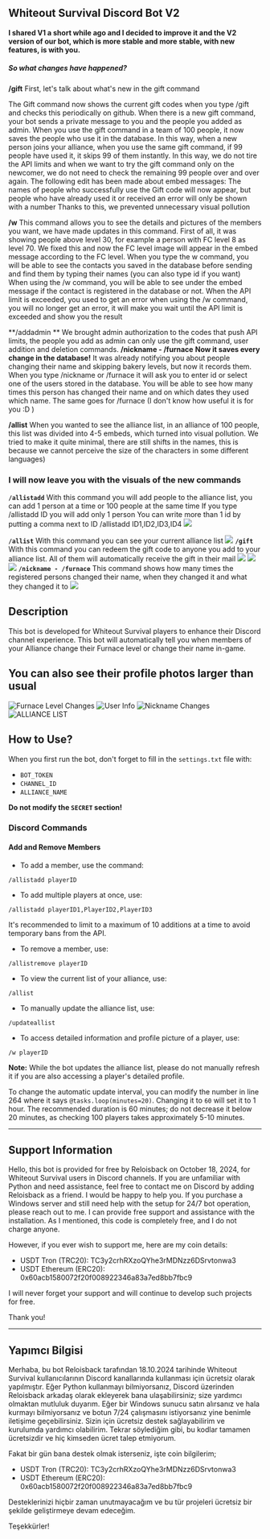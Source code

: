 

## Whiteout Survival Discord Bot V2

**I shared V1 a short while ago and I decided to improve it and the V2 version of our bot, which is more stable and more stable, with new features, is with you.**
#####  So what changes have happened?

**/gift**
First, let's talk about what's new in the gift command

The Gift command now shows the current gift codes when you type /gift and checks this periodically on github.
When there is a new gift command, your bot sends a private message to you and the people you added as admin.
When you use the gift command in a team of 100 people, it now saves the people who use it in the database.
In this way, when a new person joins your alliance, when you use the same gift command, if 99 people have used it, it skips 99 of them instantly.
In this way, we do not tire the API limits and when we want to try the gift command only on the newcomer, we do not need to check the remaining 99 people over and over again.
The following edit has been made about embed messages: The names of people who successfully use the Gift code will now appear, but people who have already used it or received an error will only be shown with a number
Thanks to this, we prevented unnecessary visual pollution

**/w**
This command allows you to see the details and pictures of the members you want, we have made updates in this command.
First of all, it was showing people above level 30, for example a person with FC level 8 as level 70.
We fixed this and now the FC level image will appear in the embed message according to the FC level.
When you type the w command, you will be able to see the contacts you saved in the database before sending and find them by typing their names (you can also type id if you want)
When using the /w command, you will be able to see under the embed message if the contact is registered in the database or not.
When the API limit is exceeded, you used to get an error when using the /w command, you will no longer get an error, it will make you wait until the API limit is exceeded and show you the result

**/addadmin **
We brought admin authorization to the codes that push API limits, the people you add as admin can only use the gift command, user addition and deletion commands.
**/nickname - /furnace**
**Now it saves every change in the database!**
It was already notifying you about people changing their name and skipping bakery levels, but now it records them.
When you type /nickname or /furnace it will ask you to enter id or select one of the users stored in the database.
You will be able to see how many times this person has changed their name and on which dates they used which name.
The same goes for /furnace (I don't know how useful it is for you :D )

**/allist**
When you wanted to see the alliance list, in an alliance of 100 people, this list was divided into 4-5 embeds, which turned into visual pollution.
We tried to make it quite minimal, there are still shifts in the names, this is because we cannot perceive the size of the characters in some different languages)

### I will now leave you with the visuals of the new commands
**`/allistadd`**
With this command you will add people to the alliance list, you can add 1 person at a time or 100 people at the same time
If you type /allistadd ID you will add only 1 person
You can write more than 1 id by putting a comma next to ID
/allistadd ID1,ID2,ID3,ID4
[![](https://github.com/Reloisback/test/blob/main/allistadd.png?raw=true)](https://github.com/Reloisback/test/blob/main/allistadd.png?raw=true)

**`/allist`**
With this command you can see your current alliance list
[![](https://github.com/Reloisback/test/blob/main/allist.png?raw=true)](https://github.com/Reloisback/test/blob/main/allist.png?raw=true)
**`/gift`**
With this command you can redeem the gift code to anyone you add to your alliance list. All of them will automatically receive the gift in their mail
[![](https://github.com/Reloisback/test/blob/main/gift1.png?raw=true)](https://github.com/Reloisback/test/blob/main/gift1.png?raw=true)
[![](https://github.com/Reloisback/test/blob/main/gift2.png?raw=true)](https://github.com/Reloisback/test/blob/main/gift2.png?raw=true)
[![](https://github.com/Reloisback/test/blob/main/gift3.png?raw=true)](https://github.com/Reloisback/test/blob/main/gift3.png?raw=true)
**`/nickname - /furnace`**
This command shows how many times the registered persons changed their name, when they changed it and what they changed it to
[![](https://github.com/Reloisback/test/blob/main/nicknamefurnace.png?raw=true)](https://github.com/Reloisback/test/blob/main/nicknamefurnace.png?raw=true)

## Description

This bot is developed for Whiteout Survival players to enhance their Discord channel experience.
This bot will automatically tell you when members of your Alliance change their Furnace level or change their name in-game.

You can also see their profile photos larger than usual
---
![Furnace Level Changes](https://serioyun.com/gif/1.png)
![User Info](https://serioyun.com/gif/2.png)
![Nickname Changes](https://serioyun.com/gif/3.png)
![ALLIANCE LIST](https://serioyun.com/gif/4.png)
## How to Use?

When you first run the bot, don't forget to fill in the `settings.txt` file with:
- `BOT_TOKEN` 
- `CHANNEL_ID` 
- `ALLIANCE_NAME`

**Do not modify the `SECRET` section!**

### Discord Commands

#### Add and Remove Members

- To add a member, use the command:
```
/allistadd playerID
```

- To add multiple players at once, use:
```
/allistadd playerID1,PlayerID2,PlayerID3
```
It's recommended to limit to a maximum of 10 additions at a time to avoid temporary bans from the API.

- To remove a member, use:
```
/allistremove playerID
```

- To view the current list of your alliance, use:
```
/allist
```

- To manually update the alliance list, use:
```
/updateallist
```

- To access detailed information and profile picture of a player, use:
```
/w playerID
```

**Note:** While the bot updates the alliance list, please do not manually refresh it if you are also accessing a player's detailed profile.

To change the automatic update interval, you can modify the number in line 264 where it says `@tasks.loop(minutes=20)`. Changing it to `60` will set it to 1 hour. The recommended duration is 60 minutes; do not decrease it below 20 minutes, as checking 100 players takes approximately 5-10 minutes.

---

## Support Information

Hello, this bot is provided for free by Reloisback on October 18, 2024, for Whiteout Survival users in Discord channels.
If you are unfamiliar with Python and need assistance, feel free to contact me on Discord by adding Reloisback as a friend. I would be happy to help you.
If you purchase a Windows server and still need help with the setup for 24/7 bot operation, please reach out to me. I can provide free support and assistance with the installation.
As I mentioned, this code is completely free, and I do not charge anyone.

However, if you ever wish to support me, here are my coin details:
- USDT Tron (TRC20): TC3y2crhRXzoQYhe3rMDNzz6DSrvtonwa3
- USDT Ethereum (ERC20): 0x60acb1580072f20f008922346a83a7ed8bb7fbc9

I will never forget your support and will continue to develop such projects for free.

Thank you!

---

## Yapımcı Bilgisi

Merhaba, bu bot Reloisback tarafından 18.10.2024 tarihinde Whiteout Survival kullanıcılarının Discord kanallarında kullanması için ücretsiz olarak yapılmıştır.
Eğer Python kullanmayı bilmiyorsanız, Discord üzerinden Reloisback arkadaş olarak ekleyerek bana ulaşabilirsiniz; size yardımcı olmaktan mutluluk duyarım.
Eğer bir Windows sunucu satın alırsanız ve hala kurmayı bilmiyorsanız ve botun 7/24 çalışmasını istiyorsanız yine benimle iletişime geçebilirsiniz. Sizin için ücretsiz destek sağlayabilirim ve kurulumda yardımcı olabilirim.
Tekrar söylediğim gibi, bu kodlar tamamen ücretsizdir ve hiç kimseden ücret talep etmiyorum.

Fakat bir gün bana destek olmak isterseniz, işte coin bilgilerim;
- USDT Tron (TRC20): TC3y2crhRXzoQYhe3rMDNzz6DSrvtonwa3
- USDT Ethereum (ERC20): 0x60acb1580072f20f008922346a83a7ed8bb7fbc9

Desteklerinizi hiçbir zaman unutmayacağım ve bu tür projeleri ücretsiz bir şekilde geliştirmeye devam edeceğim.

Teşekkürler!
